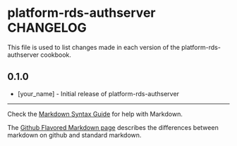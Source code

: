 platform-rds-authserver CHANGELOG
=================================

This file is used to list changes made in each version of the platform-rds-authserver cookbook.

0.1.0
-----
- [your_name] - Initial release of platform-rds-authserver

- - -
Check the [Markdown Syntax Guide](http://daringfireball.net/projects/markdown/syntax) for help with Markdown.

The [Github Flavored Markdown page](http://github.github.com/github-flavored-markdown/) describes the differences between markdown on github and standard markdown.
